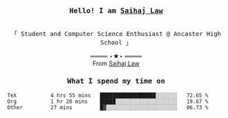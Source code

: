 <h3 align="center"><samp>Hello! I am <b><a rel="nofollow noopener noreferrer" target="_blank" href="">Saihaj Law</a></b></samp></h3>
<p align="center"><br>
  <samp>
    「 Student and Computer Science Enthusiast @ Ancaster High School </b> 」<br>
  </samp>
</p>

  <p align="center">
    ════ ⋆★⋆ ════<br>
    From <a href="">Saihaj Law</a>
  
  </p>
  
</samp>

<h3 align="center"><samp>What I spend my time on</samp></h3>
<p align="center">
<!--START_SECTION:waka-->

```text
TeX           4 hrs 55 mins   ██████████████████░░░░░░░   72.65 %
Org           1 hr 20 mins    █████░░░░░░░░░░░░░░░░░░░░   19.67 %
Other         27 mins         █▓░░░░░░░░░░░░░░░░░░░░░░░   06.73 %
```

<!--END_SECTION:waka-->
</p>
